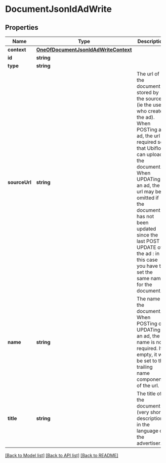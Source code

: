 # DocumentJsonldAdWrite

## Properties
Name | Type | Description | Notes
------------ | ------------- | ------------- | -------------
**context** | [**OneOfDocumentJsonldAdWriteContext**](OneOfDocumentJsonldAdWriteContext.md) |  | [optional] 
**id** | **string** |  | [optional] 
**type** | **string** |  | [optional] 
**sourceUrl** | **string** | The url of the document stored by the source (ie the user who created the ad).  When POSTing an ad, the url is required so that Ubiflow can upload the document.  When UPDATing an ad, the url may be omitted if the document has not been updated since the last POST or UPDATE of the ad : in this case you have to set the same name for the document. | [optional] 
**name** | **string** | The name of the document.  When POSTing or UPDATing an ad, the name is not required. If empty, it will be set to the trailing name component of the url. | [optional] 
**title** | **string** | The title of the document (very short description), in the language of the advertiser. | [optional] 

[[Back to Model list]](../../README.md#documentation-for-models) [[Back to API list]](../../README.md#documentation-for-api-endpoints) [[Back to README]](../../README.md)

